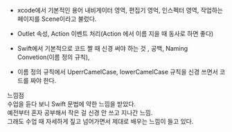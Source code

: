 - xcode에서 기본적인 용어 내비게이터 영역, 편집기 영억, 인스펙터 영역, 작업하는 페이지를 Scene이라고 불렀다.<br>
- Outlet 속성, Action 이벤트 처리(Action 에서 이름 지을 때 동사로 하면 좋다)

- Swift에서 기본적으로 코드 짤 때 신경 써야 하는 것 , 공백, Naming Convetion(이름 정의 규칙), 
- 이름 정의 규칙에서 UperrCamelCase, lowerCamelCase 규칙을 신경 쓰면서 코드를 짜야 한다.

느낌점<br>
수업을 듣다 보니 Swift 문법에 약한 느낌을 받았다.<br> 
예전부터 혼자 공부해서 작은 걸 신경 안 쓰고 지나간 느낌.<br> 
그래도 수업 때 자세하게 짚고 넘어가면서 제대로 배우는 느낌이 들고 있다.


